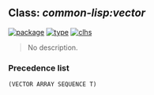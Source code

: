 ## Class: ***common-lisp:vector***
[![package](https://img.shields.io/badge/Package-COMMON--LISP-5f9ea0.svg?style=social&colorA=999999)](../) [![type](https://img.shields.io/badge/Type-Class-5f9ea0.svg?style=social&colorA=999999)](../#class) [![clhs](https://img.shields.io/badge/CLHS-VECTOR-5f9ea0.svg?style=social&colorA=999999)](http://www.lispworks.com/documentation/HyperSpec/Body/a_vector.htm) 

> No description.

### Precedence list
```
(VECTOR ARRAY SEQUENCE T)
```
